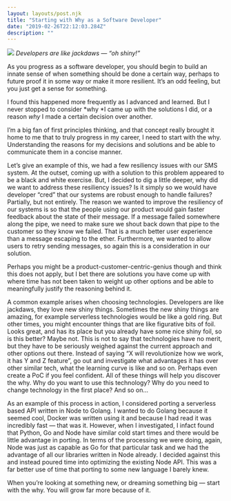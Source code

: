 ```yaml
---
layout: layouts/post.njk
title: "Starting with Why as a Software Developer"
date: "2019-02-26T22:12:03.284Z"
description: ""
---
```


<div class="image">
	<img src="../../assets/images/jackdaw.png"/>
	<em>Developers are like jackdaws — “oh shiny!”</em>
</div>

As you progress as a software developer, you should begin to build an innate sense of when something should be done a certain way, perhaps to future proof it in some way or make it more resilient. It’s an odd feeling, but you just get a sense for something.

I found this happened more frequently as I advanced and learned. But I never stopped to consider *why *I came up with the solutions I did, or a reason _why_ I made a certain decision over another.

I’m a big fan of first principles thinking, and that concept really brought it home to me that to truly progress in my career, I need to start with the why. Understanding the reasons for my decisions and solutions and be able to communicate them in a concise manner.

Let’s give an example of this, we had a few resiliency issues with our SMS system. At the outset, coming up with a solution to this problem appeared to be a black and white exercise. But, I decided to dig a little deeper, why did we want to address these resiliency issues? Is it simply so we would have developer “cred” that our systems are robust enough to handle failures? Partially, but not entirely. The reason we wanted to improve the resiliency of our systems is so that the people using our product would gain faster feedback about the state of their message. If a message failed somewhere along the pipe, we need to make sure we shout back down that pipe to the customer so they know we failed. That is a much better user experience than a message escaping to the ether. Furthermore, we wanted to allow users to retry sending messages, so again this is a consideration in our solution.

Perhaps you might be a product-customer-centric-genius though and think this does not apply, but I bet there are solutions you have come up with where time has not been taken to weight up other options and be able to meaningfully justify the reasoning behind it.

A common example arises when choosing technologies. Developers are like jackdaws, they love new shiny things. Sometimes the new shiny things are amazing, for example serverless technologies would be like a gold ring. But other times, you might encounter things that are like figurative bits of foil. Looks great, and has its place but you already have some nice shiny foil, so is this better? Maybe not. This is not to say that technologies have no merit, but they have to be seriously weighed against the current approach and other options out there. Instead of saying “X will revolutionize how we work, it has Y and Z feature”, go out and investigate what advantages it has over other similar tech, what the learning curve is like and so on. Perhaps even create a PoC if you feel confident. All of these things will help you discover the why. Why do you want to use this technology? Why do you need to change technology in the first place? And so on…

As an example of this process in action, I considered porting a serverless based API written in Node to Golang. I wanted to do Golang because it seemed cool, Docker was written using it and because I had read it was incredibly fast — that was it. However, when I investigated, I infact found that Python, Go and Node have similar cold start times and there would be little advantage in porting. In terms of the processing we were doing, again, Node was just as capable as Go for that particular task and we had the advantage of all our libraries written in Node already. I decided against this and instead poured time into optimizing the existing Node API. This was a far better use of time that porting to some new language I barely knew.

When you’re looking at something new, or dreaming something big — start with the why. You will grow far more because of it.
